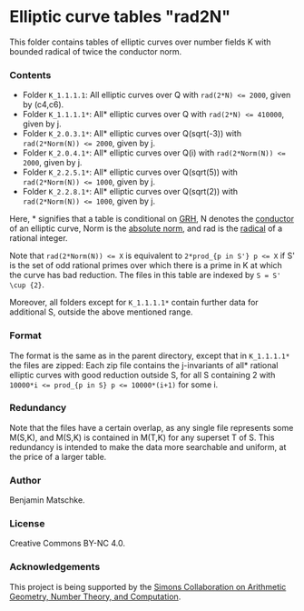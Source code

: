 # Elliptic curve tables "rad2N"

This folder contains tables of elliptic curves over number fields K with bounded radical of twice the conductor norm.

### Contents

- Folder `K_1.1.1.1`: All elliptic curves over Q with `rad(2*N) <= 2000`, given by (c4,c6).
- Folder `K_1.1.1.1*`: All* elliptic curves over Q with `rad(2*N) <= 410000`, given by j. 
- Folder `K_2.0.3.1*`: All* elliptic curves over Q(sqrt(-3)) with `rad(2*Norm(N)) <= 2000`, given by j.
- Folder `K_2.0.4.1*`: All* elliptic curves over Q(i) with `rad(2*Norm(N)) <= 2000`, given by j.
- Folder `K_2.2.5.1*`: All* elliptic curves over Q(sqrt(5)) with `rad(2*Norm(N)) <= 1000`, given by j.
- Folder `K_2.2.8.1*`: All* elliptic curves over Q(sqrt(2)) with `rad(2*Norm(N)) <= 1000`, given by j.

Here, * signifies that a table is conditional on [GRH](https://en.wikipedia.org/wiki/Generalized_Riemann_hypothesis), N denotes the [conductor](https://en.wikipedia.org/wiki/Conductor_of_an_abelian_variety) of an elliptic curve, Norm is the [absolute norm](https://en.wikipedia.org/wiki/Ideal_norm#Absolute_norm), and rad is the [radical](https://en.wikipedia.org/wiki/Radical_of_an_integer) of a rational integer.

Note that `rad(2*Norm(N)) <= X` is equivalent to `2*prod_{p in S'} p <= X` if S' is the set of odd rational primes over which there is a prime in K at which the curve has bad reduction. 
The files in this table are indexed by `S = S' \cup {2}`.

Moreover, all folders except for `K_1.1.1.1*` contain further data for additional S, outside the above mentioned range.

### Format

The format is the same as in the parent directory, except that in `K_1.1.1.1*` the files are zipped: 
Each zip file contains the j-invariants of all* rational elliptic curves with good reduction outside S, for all S containing 2 with `10000*i <= prod_{p in S} p <= 10000*(i+1)` for some i.

### Redundancy

Note that the files have a certain overlap, as any single file represents some M(S,K), and M(S,K) is contained in M(T,K) for any superset T of S.
This redundancy is intended to make the data more searchable and uniform, at the price of a larger table.

### Author

Benjamin Matschke.

### License

Creative Commons BY-NC 4.0.

### Acknowledgements

This project is being supported by the [Simons Collaboration on Arithmetic Geometry, Number Theory, and Computation](https://simonscollab.icerm.brown.edu/).

